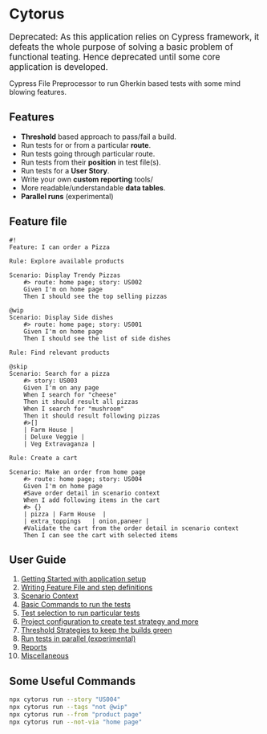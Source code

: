 # Cytorus

<big>Deprecated: As this application relies on Cypress framework, it defeats the whole purpose of solving a basic problem of functional teating. Hence deprecated until some core application is developed.</big>

Cypress File Preprocessor to run Gherkin based tests with some mind blowing features.

## Features

* **Threshold** based approach to pass/fail a build.
* Run tests for or from a particular **route**.
* Run tests going through particular route.
* Run tests from their **position** in test file(s).
* Run tests for a **User Story**.
* Write your own **custom reporting** tools/
* More readable/understandable **data tables**.
* **Parallel runs** (experimental)

## Feature file

```gherkin
#!
Feature: I can order a Pizza

Rule: Explore available products

Scenario: Display Trendy Pizzas
    #> route: home page; story: US002
    Given I'm on home page
    Then I should see the top selling pizzas

@wip
Scenario: Display Side dishes
    #> route: home page; story: US001
    Given I'm on home page
    Then I should see the list of side dishes

Rule: Find relevant products

@skip
Scenario: Search for a pizza
    #> story: US003
    Given I'm on any page
    When I search for "cheese"
    Then it should result all pizzas
    When I search for "mushroom"
    Then it should result following pizzas
    #>[]
    | Farm House |
    | Deluxe Veggie |
    | Veg Extravaganza |

Rule: Create a cart

Scenario: Make an order from home page
    #> route: home page; story: US004
    Given I'm on home page
    #Save order detail in scenario context
    When I add following items in the cart
    #> {}
    | pizza | Farm House  |
    | extra_toppings   | onion,paneer |
    #Validate the cart from the order detail in scenario context
    Then I can see the cart with selected items
```

## User Guide

1. [Getting Started with application setup](./docs/1.GettingStarted.md)
2. [Writing Feature File and step definitions](./docs/2.WritingTests.md)
3. [Scenario Context](./docs/3.Context.md)
4. [Basic Commands to run the tests](./docs/4.BasicCommands.md)
5. [Test selection to run particular tests](./docs/5.RunStrategy.md)
6. [Project configuration to create test strategy and more](./docs/6.ProjectConfiguration.md)
7. [Threshold Strategies to keep the builds green](./docs/7.Threshold.md)
8. [Run tests in parallel (experimental)](./docs/8.ParallelRun.md)
9. [Reports](./docs/9.Reports.md)
10. [Miscellaneous](./docs/10.Miscellaneous.md)

## Some Useful Commands

```bash
npx cytorus run --story "US004"
npx cytorus run --tags "not @wip"
npx cytorus run --from "product page"
npx cytorus run --not-via "home page"
```
